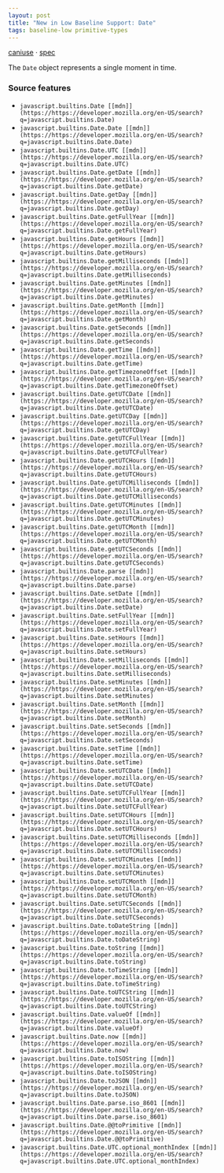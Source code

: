 ```yaml
---
layout: post
title: "New in Low Baseline Support: Date"
tags: baseline-low primitive-types
---
```


[caniuse](https://caniuse.com/?search=date) · [spec](https://tc39.es/ecma262/multipage/numbers-and-dates.html#sec-date-objects)

The `Date` object represents a single moment in time.

### Source features

- ``javascript.builtins.Date [[mdn]](https://https://developer.mozilla.org/en-US/search?q=javascript.builtins.Date)``
- ``javascript.builtins.Date.Date [[mdn]](https://https://developer.mozilla.org/en-US/search?q=javascript.builtins.Date.Date)``
- ``javascript.builtins.Date.UTC [[mdn]](https://https://developer.mozilla.org/en-US/search?q=javascript.builtins.Date.UTC)``
- ``javascript.builtins.Date.getDate [[mdn]](https://https://developer.mozilla.org/en-US/search?q=javascript.builtins.Date.getDate)``
- ``javascript.builtins.Date.getDay [[mdn]](https://https://developer.mozilla.org/en-US/search?q=javascript.builtins.Date.getDay)``
- ``javascript.builtins.Date.getFullYear [[mdn]](https://https://developer.mozilla.org/en-US/search?q=javascript.builtins.Date.getFullYear)``
- ``javascript.builtins.Date.getHours [[mdn]](https://https://developer.mozilla.org/en-US/search?q=javascript.builtins.Date.getHours)``
- ``javascript.builtins.Date.getMilliseconds [[mdn]](https://https://developer.mozilla.org/en-US/search?q=javascript.builtins.Date.getMilliseconds)``
- ``javascript.builtins.Date.getMinutes [[mdn]](https://https://developer.mozilla.org/en-US/search?q=javascript.builtins.Date.getMinutes)``
- ``javascript.builtins.Date.getMonth [[mdn]](https://https://developer.mozilla.org/en-US/search?q=javascript.builtins.Date.getMonth)``
- ``javascript.builtins.Date.getSeconds [[mdn]](https://https://developer.mozilla.org/en-US/search?q=javascript.builtins.Date.getSeconds)``
- ``javascript.builtins.Date.getTime [[mdn]](https://https://developer.mozilla.org/en-US/search?q=javascript.builtins.Date.getTime)``
- ``javascript.builtins.Date.getTimezoneOffset [[mdn]](https://https://developer.mozilla.org/en-US/search?q=javascript.builtins.Date.getTimezoneOffset)``
- ``javascript.builtins.Date.getUTCDate [[mdn]](https://https://developer.mozilla.org/en-US/search?q=javascript.builtins.Date.getUTCDate)``
- ``javascript.builtins.Date.getUTCDay [[mdn]](https://https://developer.mozilla.org/en-US/search?q=javascript.builtins.Date.getUTCDay)``
- ``javascript.builtins.Date.getUTCFullYear [[mdn]](https://https://developer.mozilla.org/en-US/search?q=javascript.builtins.Date.getUTCFullYear)``
- ``javascript.builtins.Date.getUTCHours [[mdn]](https://https://developer.mozilla.org/en-US/search?q=javascript.builtins.Date.getUTCHours)``
- ``javascript.builtins.Date.getUTCMilliseconds [[mdn]](https://https://developer.mozilla.org/en-US/search?q=javascript.builtins.Date.getUTCMilliseconds)``
- ``javascript.builtins.Date.getUTCMinutes [[mdn]](https://https://developer.mozilla.org/en-US/search?q=javascript.builtins.Date.getUTCMinutes)``
- ``javascript.builtins.Date.getUTCMonth [[mdn]](https://https://developer.mozilla.org/en-US/search?q=javascript.builtins.Date.getUTCMonth)``
- ``javascript.builtins.Date.getUTCSeconds [[mdn]](https://https://developer.mozilla.org/en-US/search?q=javascript.builtins.Date.getUTCSeconds)``
- ``javascript.builtins.Date.parse [[mdn]](https://https://developer.mozilla.org/en-US/search?q=javascript.builtins.Date.parse)``
- ``javascript.builtins.Date.setDate [[mdn]](https://https://developer.mozilla.org/en-US/search?q=javascript.builtins.Date.setDate)``
- ``javascript.builtins.Date.setFullYear [[mdn]](https://https://developer.mozilla.org/en-US/search?q=javascript.builtins.Date.setFullYear)``
- ``javascript.builtins.Date.setHours [[mdn]](https://https://developer.mozilla.org/en-US/search?q=javascript.builtins.Date.setHours)``
- ``javascript.builtins.Date.setMilliseconds [[mdn]](https://https://developer.mozilla.org/en-US/search?q=javascript.builtins.Date.setMilliseconds)``
- ``javascript.builtins.Date.setMinutes [[mdn]](https://https://developer.mozilla.org/en-US/search?q=javascript.builtins.Date.setMinutes)``
- ``javascript.builtins.Date.setMonth [[mdn]](https://https://developer.mozilla.org/en-US/search?q=javascript.builtins.Date.setMonth)``
- ``javascript.builtins.Date.setSeconds [[mdn]](https://https://developer.mozilla.org/en-US/search?q=javascript.builtins.Date.setSeconds)``
- ``javascript.builtins.Date.setTime [[mdn]](https://https://developer.mozilla.org/en-US/search?q=javascript.builtins.Date.setTime)``
- ``javascript.builtins.Date.setUTCDate [[mdn]](https://https://developer.mozilla.org/en-US/search?q=javascript.builtins.Date.setUTCDate)``
- ``javascript.builtins.Date.setUTCFullYear [[mdn]](https://https://developer.mozilla.org/en-US/search?q=javascript.builtins.Date.setUTCFullYear)``
- ``javascript.builtins.Date.setUTCHours [[mdn]](https://https://developer.mozilla.org/en-US/search?q=javascript.builtins.Date.setUTCHours)``
- ``javascript.builtins.Date.setUTCMilliseconds [[mdn]](https://https://developer.mozilla.org/en-US/search?q=javascript.builtins.Date.setUTCMilliseconds)``
- ``javascript.builtins.Date.setUTCMinutes [[mdn]](https://https://developer.mozilla.org/en-US/search?q=javascript.builtins.Date.setUTCMinutes)``
- ``javascript.builtins.Date.setUTCMonth [[mdn]](https://https://developer.mozilla.org/en-US/search?q=javascript.builtins.Date.setUTCMonth)``
- ``javascript.builtins.Date.setUTCSeconds [[mdn]](https://https://developer.mozilla.org/en-US/search?q=javascript.builtins.Date.setUTCSeconds)``
- ``javascript.builtins.Date.toDateString [[mdn]](https://https://developer.mozilla.org/en-US/search?q=javascript.builtins.Date.toDateString)``
- ``javascript.builtins.Date.toString [[mdn]](https://https://developer.mozilla.org/en-US/search?q=javascript.builtins.Date.toString)``
- ``javascript.builtins.Date.toTimeString [[mdn]](https://https://developer.mozilla.org/en-US/search?q=javascript.builtins.Date.toTimeString)``
- ``javascript.builtins.Date.toUTCString [[mdn]](https://https://developer.mozilla.org/en-US/search?q=javascript.builtins.Date.toUTCString)``
- ``javascript.builtins.Date.valueOf [[mdn]](https://https://developer.mozilla.org/en-US/search?q=javascript.builtins.Date.valueOf)``
- ``javascript.builtins.Date.now [[mdn]](https://https://developer.mozilla.org/en-US/search?q=javascript.builtins.Date.now)``
- ``javascript.builtins.Date.toISOString [[mdn]](https://https://developer.mozilla.org/en-US/search?q=javascript.builtins.Date.toISOString)``
- ``javascript.builtins.Date.toJSON [[mdn]](https://https://developer.mozilla.org/en-US/search?q=javascript.builtins.Date.toJSON)``
- ``javascript.builtins.Date.parse.iso_8601 [[mdn]](https://https://developer.mozilla.org/en-US/search?q=javascript.builtins.Date.parse.iso_8601)``
- ``javascript.builtins.Date.@@toPrimitive [[mdn]](https://https://developer.mozilla.org/en-US/search?q=javascript.builtins.Date.@@toPrimitive)``
- ``javascript.builtins.Date.UTC.optional_monthIndex [[mdn]](https://https://developer.mozilla.org/en-US/search?q=javascript.builtins.Date.UTC.optional_monthIndex)``
